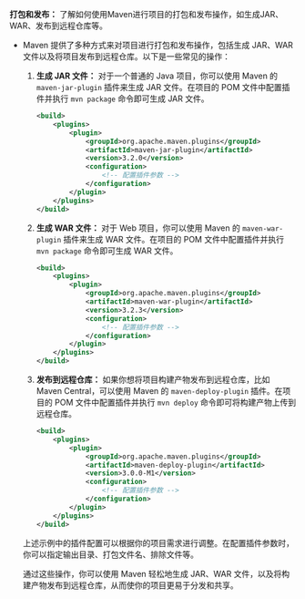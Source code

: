 **打包和发布：** 了解如何使用Maven进行项目的打包和发布操作，如生成JAR、WAR、发布到远程仓库等。

- Maven 提供了多种方式来对项目进行打包和发布操作，包括生成 JAR、WAR 文件以及将项目发布到远程仓库。以下是一些常见的操作：

  1. **生成 JAR 文件：** 对于一个普通的 Java 项目，你可以使用 Maven 的 `maven-jar-plugin` 插件来生成 JAR 文件。在项目的 POM 文件中配置插件并执行 `mvn package` 命令即可生成 JAR 文件。

     ```xml
     <build>
         <plugins>
             <plugin>
                 <groupId>org.apache.maven.plugins</groupId>
                 <artifactId>maven-jar-plugin</artifactId>
                 <version>3.2.0</version>
                 <configuration>
                     <!-- 配置插件参数 -->
                 </configuration>
             </plugin>
         </plugins>
     </build>
     ```

  2. **生成 WAR 文件：** 对于 Web 项目，你可以使用 Maven 的 `maven-war-plugin` 插件来生成 WAR 文件。在项目的 POM 文件中配置插件并执行 `mvn package` 命令即可生成 WAR 文件。

     ```xml
     <build>
         <plugins>
             <plugin>
                 <groupId>org.apache.maven.plugins</groupId>
                 <artifactId>maven-war-plugin</artifactId>
                 <version>3.2.3</version>
                 <configuration>
                     <!-- 配置插件参数 -->
                 </configuration>
             </plugin>
         </plugins>
     </build>
     ```

  3. **发布到远程仓库：** 如果你想将项目构建产物发布到远程仓库，比如 Maven Central，可以使用 Maven 的 `maven-deploy-plugin` 插件。在项目的 POM 文件中配置插件并执行 `mvn deploy` 命令即可将构建产物上传到远程仓库。

     ```xml
     <build>
         <plugins>
             <plugin>
                 <groupId>org.apache.maven.plugins</groupId>
                 <artifactId>maven-deploy-plugin</artifactId>
                 <version>3.0.0-M1</version>
                 <configuration>
                     <!-- 配置插件参数 -->
                 </configuration>
             </plugin>
         </plugins>
     </build>
     ```

  上述示例中的插件配置可以根据你的项目需求进行调整。在配置插件参数时，你可以指定输出目录、打包文件名、排除文件等。

  通过这些操作，你可以使用 Maven 轻松地生成 JAR、WAR 文件，以及将构建产物发布到远程仓库，从而使你的项目更易于分发和共享。